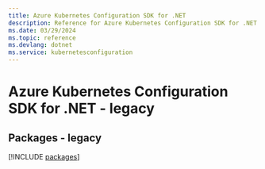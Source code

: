 ```yaml
---
title: Azure Kubernetes Configuration SDK for .NET
description: Reference for Azure Kubernetes Configuration SDK for .NET
ms.date: 03/29/2024
ms.topic: reference
ms.devlang: dotnet
ms.service: kubernetesconfiguration
---
```

# Azure Kubernetes Configuration SDK for .NET - legacy
## Packages - legacy
[!INCLUDE [packages](kubernetes-configuration-index.md)]